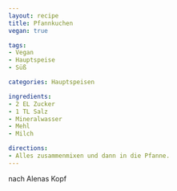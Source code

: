 ```yaml
---
layout: recipe
title: Pfannkuchen
vegan: true

tags:
- Vegan
- Hauptspeise
- Süß

categories: Hauptspeisen

ingredients:
- 2 EL Zucker
- 1 TL Salz
- Mineralwasser
- Mehl
- Milch

directions:
- Alles zusammenmixen und dann in die Pfanne.
---
```


nach Alenas Kopf
